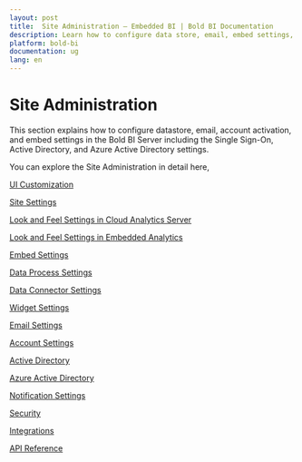 ```yaml
---
layout: post
title:  Site Administration – Embedded BI | Bold BI Documentation
description: Learn how to configure data store, email, embed settings, SSO and custom identity provider for users and groups in Bold BI deployed in your server.
platform: bold-bi
documentation: ug
lang: en
---
```


# Site Administration

This section explains how to configure datastore, email, account activation, and embed settings in the Bold BI Server including the Single Sign-On, Active Directory, and Azure Active Directory settings.

You can explore the Site Administration in detail here,

[UI Customization](/site-administration/user-interface-customization/)

[Site Settings](/rebranding/)

[Look and Feel Settings in Cloud Analytics Server](/site-administration/look-and-feel-settings-in-cloud-bi/)

[Look and Feel Settings in Embedded Analytics](/site-administration/look-and-feel-settings-in-embedded-analytics/)

[Embed Settings](/site-administration/embed-settings/)

[Data Process Settings](/site-administration/data-process-settings/)

[Data Connector Settings](/site-administration/data-connector-settings/)

[Widget Settings](/site-administration/widget-settings/)

[Email Settings](/site-administration/email-settings/)

[Account Settings](/site-administration/account-settings/)

[Active Directory](/site-administration/user-directory-settings/active-directory/)

[Azure Active Directory](/site-administration/user-directory-settings/azure-active-directory/)

[Notification Settings](/site-administration/notification-settings/)

[Security](/security-configuration/cors-settings/)

[Integrations](/site-administration/integrations/)

[API Reference](/site-administration/api-reference/)